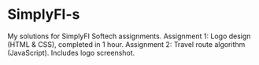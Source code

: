 # SimplyFI-s
My solutions for SimplyFI Softech assignments. Assignment 1: Logo design (HTML &amp; CSS), completed in 1 hour. Assignment 2: Travel route algorithm (JavaScript). Includes logo screenshot. 
